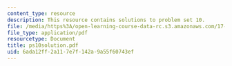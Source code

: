 ```yaml
---
content_type: resource
description: This resource contains solutions to problem set 10.
file: /media/https%3A/open-learning-course-data-rc.s3.amazonaws.com/17-881-game-theory-and-political-theory-fall-2004/6ada12ff2a117e7f142a9a55f60743ef_ps10solution.pdf
file_type: application/pdf
resourcetype: Document
title: ps10solution.pdf
uid: 6ada12ff-2a11-7e7f-142a-9a55f60743ef
---
```

